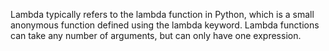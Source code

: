 Lambda typically refers to the lambda function in Python, which is a small anonymous function defined using the lambda keyword. Lambda functions can take any number of arguments, but can only have one expression.
